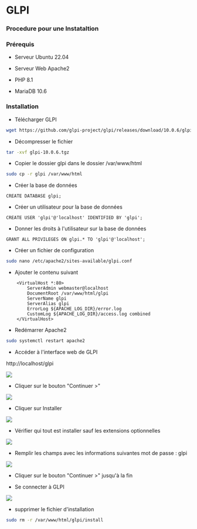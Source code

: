 # GLPI

### Procedure pour une Instataltion

  

### Prérequis

  

   * Serveur Ubuntu 22.04

   * Serveur Web Apache2

   * PHP 8.1

   * MariaDB 10.6

  

### Installation

  

   * Télécharger GLPI

```bash
wget https://github.com/glpi-project/glpi/releases/download/10.0.6/glpi-10.0.6.tgz%
```

   * Décompresser le fichier

```bash
tar -xvf glpi-10.0.6.tgz
```

   * Copier le dossier glpi dans le dossier /var/www/html

```bash
sudo cp -r glpi /var/www/html
```

   * Créer la base de données
  
```mysql
CREATE DATABASE glpi;
```

   * Créer un utilisateur pour la base de données
   
```mysql
CREATE USER 'glpi'@'localhost' IDENTIFIED BY 'glpi';
```

   * Donner les droits à l'utilisateur sur la base de données

```mysql
GRANT ALL PRIVILEGES ON glpi.* TO 'glpi'@'localhost';
```

   * Créer un fichier de configuration

```bash
sudo nano /etc/apache2/sites-available/glpi.conf
```

   * Ajouter le contenu suivant

```apacheconf
    <VirtualHost *:80>
        ServerAdmin webmaster@localhost
        DocumentRoot /var/www/html/glpi
        ServerName glpi
        ServerAlias glpi
        ErrorLog ${APACHE_LOG_DIR}/error.log
        CustomLog ${APACHE_LOG_DIR}/access.log combined
    </VirtualHost>
```

   * Redémarrer Apache2

```bash
sudo systemctl restart apache2
```

   * Accéder à l'interface web de GLPI

   http://localhost/glpi


![](https://github.com/Podad/GLPI/blob/main/1.png?raw=true)

   * Cliquer sur le bouton "Continuer >"

![](https://github.com/Podad/GLPI/blob/main/2.png?raw=true)

   * Cliquer sur Installer

![](https://github.com/Podad/GLPI/blob/main/3.png?raw=true)

   * Vérifier qui tout est installer sauf les extensions optionnelles

![](https://github.com/Podad/GLPI/blob/main/4.png?raw=true)

   * Remplir les champs avec les informations suivantes mot de passe : glpi

![](https://github.com/Podad/GLPI/blob/main/5.png?raw=true)

   * Cliquer sur le bouton "Continuer >" jusqu'à la fin

   * Se connecter à GLPI

![](https://github.com/Podad/GLPI/blob/main/6.png?raw=true)

   * supprimer le fichier d'installation

```bash
sudo rm -r /var/www/html/glpi/install
```

